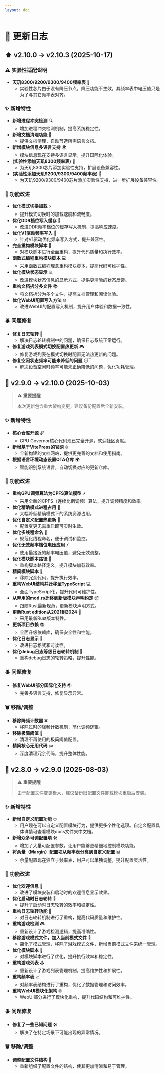 ```yaml
---
layout: doc
---
```


# 📝 更新日志

## ⬆️ v2.10.0 → v2.10.3 (2025-10-17)

### ⚠️ 实验性适配说明

- **天玑8300/9200/9300/9400频率表** 📱
  - 实验性芯片由于没有降压节点，降压功能不生效，其频率表中电压值只是为了与其它频率表对齐。

### ✨ 新增特性

- **新增进程冲突检测** 🔍
  - 增加进程冲突检测机制，提高系统稳定性。
- **新增文档清理功能** 🧹
  - 提供文档清理，自动节选所需语言文档。
- **新增模块信息多语言支持** 🌍
  - 模块信息现在支持多语言显示，提升国际化体验。
- **(实验性添加天玑8300频率表)** 📱
  - 为天玑8300芯片添加实验性支持，扩展设备兼容性。
- **(实验性添加天玑9200/9300/9400频率表)** 📱
  - 为天玑9200/9300/9400芯片添加实验性支持，进一步扩展设备兼容性。

### 🔧 功能改进

- **优化模式切换加载** ⚡
  - 提升模式切换时的加载速度和流畅度。
- **优化DDR档位写入缓存** 💾
  - 改进DDR频率档位的缓存写入机制，提高响应速度。
- **优化V1驱动频率写入** 🔧
  - 针对V1驱动优化频率写入方式，提升兼容性。
- **完全重构模块脚本** 🔄
  - 对模块脚本进行全面重构，提升代码质量和执行效率。
- **函数式编程重构模块脚本** 💻
  - 采用函数式编程理念重构模块脚本，提高代码可维护性。
- **优化模块状态显示** 📊
  - 改进模块状态信息的显示方式，提供更清晰的状态反馈。
- **重构文档拆分多文件** 📚
  - 将文档拆分为多个文件，提高文档管理和阅读体验。
- **优化WebUI配置写入方法** 🌐
  - 改进WebUI的配置写入机制，提升用户体验和数据一致性。

### 🪲 问题修复

- **修复日志轮转** 📝
  - 解决日志轮转机制中的问题，确保日志系统正常运行。
- **修复游戏列表模式切换配置热更新** 🎮
  - 修复游戏列表在模式切换时配置无法热更新的问题。
- **修复空闲状态频率可能未降低的问题** 😴
  - 解决设备空闲时频率可能未正确降低的问题，优化功耗管理。

## 🚀 v2.9.0 → v2.10.0 (2025-10-03)

> ⚠️ **重要提醒**
>
> 本次更新包含重大架构变更，建议备份配置后全新安装。

### ✨ 新增特性

- **核心仓库开源** 🔓
  - GPU Governor核心代码现已完全开源，欢迎社区贡献。
- **新增基于VitePress的官网** 🌐
  - 全新构建的文档网站，提供更完善的文档和使用指南。
- **根据语言环境动态设置OTA仓库** 🌍
  - 智能识别系统语言，自动切换对应的更新仓库。

### 🔧 功能改进

- **重构GPU调频算法为CPFS算法模型** ⚡
  - 采用全新的CPFS（连续比例调频）算法，提升调频精度和效率。
- **优化精确模式进程占用** 🎯
  - 大幅降低精确模式下的系统资源占用。
- **优化自定义配置热更新** 🔄
  - 配置变更无需重启即可实时生效。
- **优化多线程命名** 🧵
  - 规范化线程命名，便于调试和监控。
- **优化无效频率档位电压应用** ⚡
  - 使用最接近的频率电压值，避免无效调整。
- **优化模块脚本路径** 📂
  - 重构脚本路径定义，提升模块加载效率。
- **精简模块脚本** 🧹
  - 移除冗余代码，提升执行效率。
- **重构WebUI结构并迁移至TypeScript** 💻
  - 全面TypeScript化，提升代码可维护性。
- **从弃用的mod.rs迁移到新版模块声明约定** 📦
  - 跟随Rust最新规范，更新模块声明方式。
- **更新Rust edition从2021到2024** 🦀
  - 采用最新Rust版本特性。
- **更新项目依赖** 📚
  - 全面升级依赖库，确保安全性和性能。
- **优化日志显示** 📝
  - 改进日志格式和可读性。
- **优化debug日志等级日志轮转机制** 🔄
  - 重构debug日志的轮转策略，提升性能。

### 🪲 问题修复

- **修复WebUI部分国际化支持** 🌏
  - 完善多语言支持，修复显示异常。

### 🗑️ 移除/调整

- **移除降频计数器** ❌
  - 移除过时的降频计数机制，简化调频逻辑。
- **移除极简阈值** 🧹
  - 清理不再使用的极简阈值配置。
- **精简核心无用代码** ✂️
  - 深度清理冗余代码，提升整体性能。

## 🚀 v2.8.0 → v2.9.0 (2025-08-03)

> ⚠️ **重要提醒**
>
> 由于配置文件变更极大，建议备份旧配置文件卸载模块重启后安装。

### ✨ 新增特性

- **新增自定义配置功能** ⚙️
  - 用户现在可以自定义配置模块行为，提供更多个性化选项。自定义配置具体详情可查看模块docs文件夹中文档。
- **新增众多可调配置项** 🛠️
  - 增加了大量可配置参数，让用户能够更精细地控制模块功能。
- **将余量（Margin）配置项从频率表分离到自定义配置** 📊
  - 余量配置现在独立于频率表，用户可以单独调整，提升配置灵活性。

### 🔧 功能改进

- **优化欢迎信息** 👋
  - 改进了模块安装和启动时的欢迎信息显示效果。
- **优化启动时日志轮转** 📒
  - 提升了启动时日志轮转的效率和稳定性。
- **重构日志轮转功能** 🔄
  - 对日志轮转机制进行了重构，提高代码质量和维护性。
- **重构游戏检测** 🎮
  - 重新设计了游戏检测逻辑，提高准确性。
- **移除游戏模式文件，加入当前模式文件** 📄
  - 简化了模式管理，移除了游戏模式文件，新增当前模式文件来统一管理。
- **优化模块脚本** 🧠
  - 对模块脚本进行了优化，提升执行效率和稳定性。
- **重构游戏列表** 🕹️
  - 重新设计了游戏列表管理机制，提高维护性和扩展性。
- **重构频率表** 📈
  - 对频率表结构进行了重构，优化了数据管理和访问效率。
- **重构WebUI模块化架构** 🌐
  - WebUI部分进行了模块化重构，提升代码结构和可维护性。

### 🪲 问题修复

- **修复了一些已知问题** 🛠️
  - 解决了在特定场景下可能出现的异常情况。

### 🗑️ 移除/调整

- **调整配置文件结构** 📁
  - 重新组织了配置文件的结构，使其更加清晰和易于管理。
